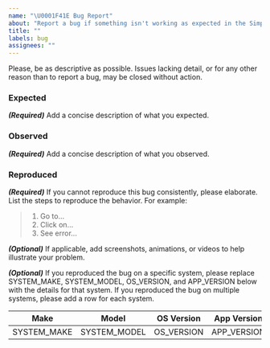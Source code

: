 ```yaml
---
name: "\U0001F41E Bug Report"
about: "Report a bug if something isn't working as expected in the Simplenote Electron app."
title: ""
labels: bug
assignees: ""
---
```


Please, be as descriptive as possible.  Issues lacking detail, or for any other reason than to report a bug, may be closed without action.

### Expected
***(Required)*** Add a concise description of what you expected.

### Observed
***(Required)*** Add a concise description of what you observed.

### Reproduced
***(Required)*** If you cannot reproduce this bug consistently, please elaborate.  List the steps to reproduce the behavior.  For example:
> 1. Go to...
> 2. Click on...
> 3. See error...

***(Optional)*** If applicable, add screenshots, animations, or videos to help illustrate your problem.

***(Optional)*** If you reproduced the bug on a specific system, please replace SYSTEM_MAKE, SYSTEM_MODEL, OS_VERSION, and APP_VERSION below with the details for that system.  If you reproduced the bug on multiple systems, please add a row for each system.

Make|Model|OS Version|App Version
-|-|-|-
SYSTEM_MAKE|SYSTEM_MODEL|OS_VERSION|APP_VERSION
